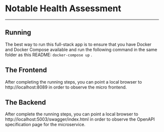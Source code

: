 # Notable Health Assessment
---

## Running
The best way to run this full-stack app is to ensure that you have Docker and Docker Compose available and run the following command in the same folder as this README: `docker-compose up` .

## The Frontend
After completing the running steps, you can point a local browser to http://localhost:8089 in order to observe the micro frontend.

## The Backend
After complete the running steps, you can point a local browser to http://localhost:5003/swagger/index.html in order to observe the OpenAPI specification page for the microservice.